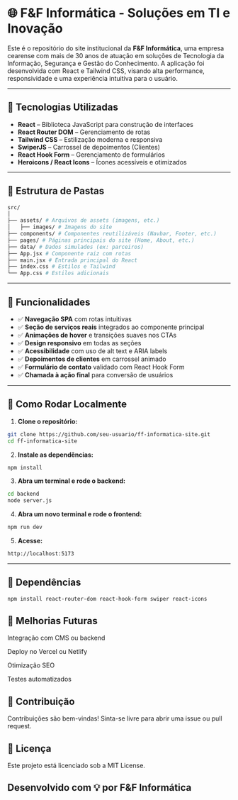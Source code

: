 # 🌐 F&F Informática - Soluções em TI e Inovação

Este é o repositório do site institucional da **F&F Informática**, uma empresa cearense com mais de 30 anos de atuação em soluções de Tecnologia da Informação, Segurança e Gestão do Conhecimento. A aplicação foi desenvolvida com React e Tailwind CSS, visando alta performance, responsividade e uma experiência intuitiva para o usuário.

---

## 🚀 Tecnologias Utilizadas

- **React** – Biblioteca JavaScript para construção de interfaces
- **React Router DOM** – Gerenciamento de rotas
- **Tailwind CSS** – Estilização moderna e responsiva
- **SwiperJS** – Carrossel de depoimentos (Clientes)
- **React Hook Form** – Gerenciamento de formulários
- **Heroicons / React Icons** – Ícones acessíveis e otimizados

---

## 📁 Estrutura de Pastas

```bash
src/
│
├── assets/ # Arquivos de assets (imagens, etc.)
│   ├── images/ # Imagens do site
├── components/ # Componentes reutilizáveis (Navbar, Footer, etc.)
├── pages/ # Páginas principais do site (Home, About, etc.)
├── data/ # Dados simulados (ex: parceiros)
├── App.jsx # Componente raiz com rotas
├── main.jsx # Entrada principal do React
├── index.css # Estilos e Tailwind
└── App.css # Estilos adicionais

```


---

## 📸 Funcionalidades

- ✅ **Navegação SPA** com rotas intuitivas
- ✅ **Seção de serviços reais** integrados ao componente principal
- ✅ **Animações de hover** e transições suaves nos CTAs
- ✅ **Design responsivo** em todas as seções
- ✅ **Acessibilidade** com uso de alt text e ARIA labels
- ✅ **Depoimentos de clientes** em carrossel animado
- ✅ **Formulário de contato** validado com React Hook Form
- ✅ **Chamada à ação final** para conversão de usuários

---

## 🧪 Como Rodar Localmente

1. **Clone o repositório:**

```bash
git clone https://github.com/seu-usuario/ff-informatica-site.git
cd ff-informatica-site
```
2. **Instale as dependências:**

```bash
npm install
```

3. **Abra um terminal e rode o backend:**

```bash
cd backend
node server.js
```

4. **Abra um novo terminal e rode o frontend:**

```bash
npm run dev
```

5. **Acesse:**

```bash
http://localhost:5173
```


---

## 🧱 Dependências

```bash
npm install react-router-dom react-hook-form swiper react-icons
```

## 🧩 Melhorias Futuras
 Integração com CMS ou backend

 Deploy no Vercel ou Netlify

 Otimização SEO

 Testes automatizados

## 🤝 Contribuição
Contribuições são bem-vindas! Sinta-se livre para abrir uma issue ou pull request.

## 📄 Licença
Este projeto está licenciado sob a MIT License.

## Desenvolvido com 💡 por F&F Informática